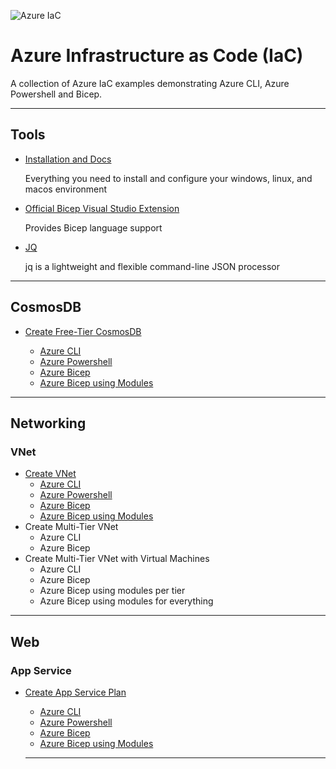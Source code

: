 ![Azure IaC](https://dev-to-uploads.s3.amazonaws.com/uploads/articles/vuhr8y4uj1ppa72kj9h7.png)

# Azure Infrastructure as Code (IaC)

A collection of Azure IaC examples demonstrating Azure CLI, Azure Powershell and Bicep.

---

## Tools

- [Installation and Docs](https://docs.microsoft.com/en-us/azure/azure-resource-manager/bicep/install)

  Everything you need to install and configure your windows, linux, and macos environment

- [Official Bicep Visual Studio Extension](https://marketplace.visualstudio.com/items?itemName=ms-azuretools.vscode-bicep)

  Provides Bicep language support

- [JQ](https://stedolan.github.io/jq/)

  jq is a lightweight and flexible command-line JSON processor

---

## CosmosDB

- [Create Free-Tier CosmosDB](https://github.com/drminnaar/azure-iac/tree/main/cosmosdb/cosmosdb-free-tier-create)

  - [Azure CLI](https://github.com/drminnaar/azure-iac/tree/main/cosmosdb/cosmosdb-free-tier-create/cosmosdb-create-azcli)
  - [Azure Powershell](https://github.com/drminnaar/azure-iac/tree/main/cosmosdb/cosmosdb-free-tier-create/cosmosdb-create-azpwsh)
  - [Azure Bicep](https://github.com/drminnaar/azure-iac/tree/main/cosmosdb/cosmosdb-free-tier-create/cosmosdb-create-bicep-part-1)
  - [Azure Bicep using Modules](https://github.com/drminnaar/azure-iac/tree/main/cosmosdb/cosmosdb-free-tier-create/cosmosdb-create-bicep-part-2)

---

## Networking

### VNet

- [Create VNet](https://github.com/drminnaar/azure-iac/tree/main/network/vnet/vnet-create)
  - [Azure CLI](https://github.com/drminnaar/azure-iac/tree/main/network/vnet/vnet-create/vnet-create-azcli)
  - [Azure Powershell](https://github.com/drminnaar/azure-iac/tree/main/network/vnet/vnet-create/vnet-create-azpwsh)
  - [Azure Bicep](https://github.com/drminnaar/azure-iac/tree/main/network/vnet/vnet-create/vnet-create-bicep-part-1)
  - [Azure Bicep using Modules](https://github.com/drminnaar/azure-iac/tree/main/network/vnet/vnet-create/vnet-create-bicep-part-2)
- Create Multi-Tier VNet
  - Azure CLI
  - Azure Bicep
- Create Multi-Tier VNet with Virtual Machines
  - Azure CLI
  - Azure Bicep
  - Azure Bicep using modules per tier
  - Azure Bicep using modules for everything

---

## Web

### App Service

- [Create App Service Plan](https://github.com/drminnaar/azure-iac/tree/main/web/app-service/app-service-plan-create)

  - [Azure CLI](https://github.com/drminnaar/azure-iac/tree/main/web/app-service/app-service-plan-create/app-service-plan-create-azcli)
  - [Azure Powershell](https://github.com/drminnaar/azure-iac/tree/main/web/app-service/app-service-plan-create/app-service-plan-create-azpwsh)
  - [Azure Bicep](https://github.com/drminnaar/azure-iac/tree/main/web/app-service/app-service-plan-create/app-service-plan-create-bicep-part-1)
  - [Azure Bicep using Modules](https://github.com/drminnaar/azure-iac/tree/main/web/app-service/app-service-plan-create/app-service-plan-create-bicep-part-2)

  ---
